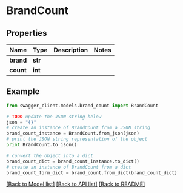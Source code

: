 # BrandCount


## Properties
Name | Type | Description | Notes
------------ | ------------- | ------------- | -------------
**brand** | **str** |  | 
**count** | **int** |  | 

## Example

```python
from swagger_client.models.brand_count import BrandCount

# TODO update the JSON string below
json = "{}"
# create an instance of BrandCount from a JSON string
brand_count_instance = BrandCount.from_json(json)
# print the JSON string representation of the object
print BrandCount.to_json()

# convert the object into a dict
brand_count_dict = brand_count_instance.to_dict()
# create an instance of BrandCount from a dict
brand_count_form_dict = brand_count.from_dict(brand_count_dict)
```
[[Back to Model list]](../README.md#documentation-for-models) [[Back to API list]](../README.md#documentation-for-api-endpoints) [[Back to README]](../README.md)


